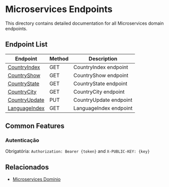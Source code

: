 # Microservices Endpoints

This directory contains detailed documentation for all Microservices domain endpoints.

## Endpoint List

| Endpoint | Method | Description |
| -------- | ------ | ----------- |
| [CountryIndex](./CountryIndex.md) | GET | CountryIndex endpoint |
| [CountryShow](./CountryShow.md) | GET | CountryShow endpoint |
| [CountryState](./CountryState.md) | GET | CountryState endpoint |
| [CountryCity](./CountryCity.md) | GET | CountryCity endpoint |
| [CountryUpdate](./CountryUpdate.md) | PUT | CountryUpdate endpoint |
| [LanguageIndex](./LanguageIndex.md) | GET | LanguageIndex endpoint |

## Common Features

### Autenticação

Obrigatória: `Authorization: Bearer {token}` and `X-PUBLIC-KEY: {key}`

## Relacionados

- [Microservices Domínio](../README.md)
